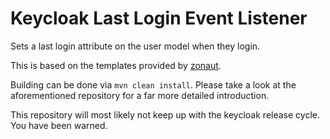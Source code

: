 # Keycloak Last Login Event Listener

Sets a last login attribute on the user model when they login.

This is based on the templates provided by [zonaut](https://github.com/zonaut/keycloak-extensions).

Building can be done via `mvn clean install`. Please take a look at the aforementioned repository for a far more detailed introduction.

This repository will most likely not keep up with the keycloak release cycle. You have been warned.